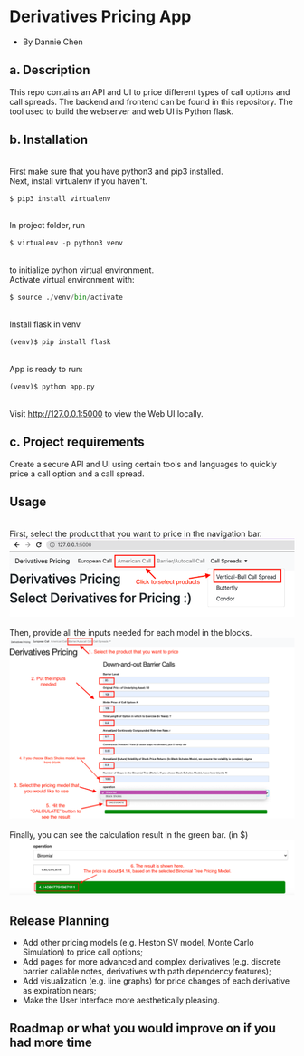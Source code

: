 # Derivatives Pricing App
 - By Dannie Chen

## a. Description
This repo contains an API and UI to price different types of call options and call spreads. The backend and frontend can be found in this repository. The tool used to build the webserver and web UI is Python flask.
## b. Installation
<br/>First make sure that you have python3 and pip3 installed.
<br/>Next, install virtualenv if you haven't.
```python
$ pip3 install virtualenv 
```
<br/>In project folder, run
```python
$ virtualenv -p python3 venv
```
<br/>to initialize python virtual environment.
<br/>Activate virtual environment with:
```python
$ source ./venv/bin/activate
```
<br/>Install flask in venv
```python
(venv)$ pip install flask
```
<br/>App is ready to run:
```python
(venv)$ python app.py
```
<br/>Visit http://127.0.0.1:5000 to view the Web UI locally.

## c. Project requirements
Create a secure API and UI using certain tools and languages to quickly price a call option and a call spread.
## Usage
<br/>First, select the product that you want to price in the navigation bar. 
![Alt text](/home.png?raw=true "home page")
<br/>
<br/> Then, provide all the inputs needed for each model in the blocks.
![Alt text](/barrier.png?raw=true "pricing page")
<br/>
<br/> Finally, you can see the calculation result in the green bar. (in $)
![Alt text](/result.png?raw=true "output")
## Release Planning
- Add other pricing models (e.g. Heston SV model, Monte Carlo Simulation) to price call options;
- Add pages for more advanced and complex derivatives (e.g. discrete barrier callable notes, derivatives with path dependency features);
- Add visualization (e.g. line graphs) for price changes of each derivative as expiration nears;
- Make the User Interface more aesthetically pleasing.
## Roadmap or what you would improve on if you had more time
